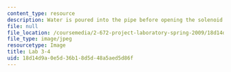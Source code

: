 ```yaml
---
content_type: resource
description: Water is poured into the pipe before opening the solenoid.
file: null
file_location: /coursemedia/2-672-project-laboratory-spring-2009/18d14d9a0e5d36b18d5d48a5aed5d86f_lab3-4.jpg
file_type: image/jpeg
resourcetype: Image
title: Lab 3-4
uid: 18d14d9a-0e5d-36b1-8d5d-48a5aed5d86f
---
```


